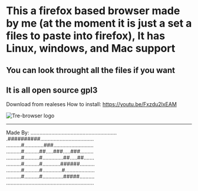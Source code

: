 <h1>This a firefox based browser made by me (at the moment it is just a set a files to paste into firefox), 
It has Linux, windows, and Mac support</h1>
<h2>You can look throught all the files if you want</h2>

<h2>It is all open source gpl3</h2>


Download from realeses
How to install: https://youtu.be/Fxzdu2lxEAM



![Tre-browser logo](https://github.com/Tre-brock/Tre-Browser/assets/152460754/c5130363-1137-4104-98bb-b01507b495a1)


<hr>

Made By:
..........................................................<br>
.##########....................................<br>
..........#.............###...........................<br>
..........#..........##.....###.....###.........<br>
..........#..........#..............##.....##.......<br>
..........#..........#............######..........<br>
..........#..........#.............#....................<br>
..........#..........#..............#####..........<br>
...........................................................<br>
